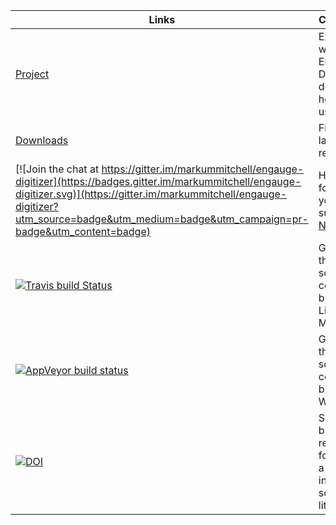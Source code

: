 Links                                                                            | Comments
-------------------------------------------------------------------------------- | --------------------------------------------------------------------------- |
[Project](http://markummitchell.github.io/engauge-digitizer)                     | Explains what Engauge Digitizer does and how it is used                     |
[Downloads](https://github.com/markummitchell/engauge-digitizer/releases/latest) | Files in the latest release                                                 |
[![Join the chat at https://gitter.im/markummitchell/engauge-digitizer](https://badges.gitter.im/markummitchell/engauge-digitizer.svg)](https://gitter.im/markummitchell/engauge-digitizer?utm_source=badge&utm_medium=badge&utm_campaign=pr-badge&utm_content=badge)                                                                                    | Help forum, or you can submit a [New issue](https://github.com/markummitchell/engauge-digitizer/issues)                                                                                                         |
[![Travis build Status](https://travis-ci.org/markummitchell/engauge-digitizer.svg?branch=master)](https://travis-ci.org/markummitchell/engauge-digitizer)                                                           | Green if the latest source code builds for Linux and Mac OSX                |    
[![AppVeyor build status](https://ci.appveyor.com/api/projects/status/1o7p8iu8qxq0p7ri/branch/master?svg=true)](https://ci.appveyor.com/project/markummitchell/engauge-digitizer/branch/master)                      | Green if the latest source code builds for Windows                          |
[![DOI](https://zenodo.org/badge/26443394.svg)](https://zenodo.org/badge/latestdoi/26443394)                                                                                                                         | Suggested, but not required, for making a citation in scientific literature |
